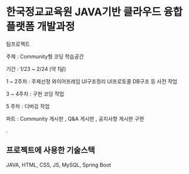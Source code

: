 # 한국정교교육원 JAVA기반 클라우드 융합플랫폼 개발과정
팀프로젝트

주제 : Community형 코딩 학습공간

기간 : 1/23 ~ 2/24 (약 1달)

1 ~ 2주차 : 주제선정 와이어프레임 UI구조정리 UI프로토콜 DB구조 등 사전 작업

3 ~ 4주차 : 구현 코딩 작업

5 주차 : 디버깅 작업

파트 : Community 게시판 , Q&A 게시판 , 공지사항 게시판 구현


.
## 프로젝트에 사용한 기술스택 

JAVA, HTML, CSS, JS, MySQL, Spring Boot

